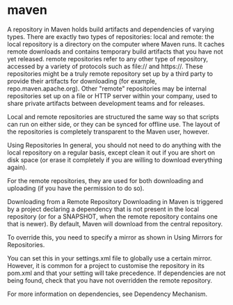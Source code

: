 # maven
A repository in Maven holds build artifacts and dependencies of varying types.  There are exactly two types of repositories: local and remote:
the local repository is a directory on the computer where Maven runs. It caches remote downloads and contains temporary build artifacts that you have not yet released.
remote repositories refer to any other type of repository, accessed by a variety of protocols such as file:// and https://. These repositories might be a truly remote repository set up by a third party to provide their artifacts for downloading (for example, repo.maven.apache.org). Other "remote" repositories may be internal repositories set up on a file or HTTP server within your company, used to share private artifacts between development teams and for releases.


Local and remote repositories are structured the same way so that scripts can run on either side, or they can be synced for offline use. The layout of the repositories is completely transparent to the Maven user, however.

Using Repositories
In general, you should not need to do anything with the local repository on a regular basis, except clean it out if you are short on disk space (or erase it completely if you are willing to download everything again).

For the remote repositories, they are used for both downloading and uploading (if you have the permission to do so).

Downloading from a Remote Repository
Downloading in Maven is triggered by a project declaring a dependency that is not present in the local repository (or for a SNAPSHOT, when the remote repository contains one that is newer). By default, Maven will download from the central repository.

To override this, you need to specify a mirror as shown in Using Mirrors for Repositories.

You can set this in your settings.xml file to globally use a certain mirror. However, it is common for a project to customise the repository in its pom.xml and that your setting will take precedence. If dependencies are not being found, check that you have not overridden the remote repository.

For more information on dependencies, see Dependency Mechanism.
